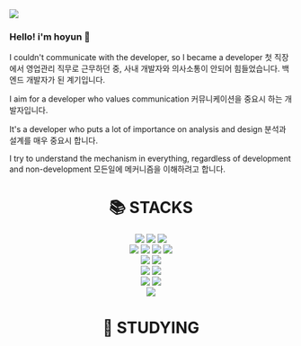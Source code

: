 <img src="https://capsule-render.vercel.app/api?type=waving&color=auto&height=200&section=header&text=HoyunWorld&fontSize=90" />

### Hello! i'm hoyun 👋

I couldn't communicate with the developer, so I became a developer
첫 직장에서 영업관리 직무로 근무하던 중, 사내 개발자와 의사소통이 안되어 힘들었습니다. 백엔드 개발자가 된 계기입니다.

I aim for a developer who values communication
커뮤니케이션을 중요시 하는 개발자입니다.

It's a developer who puts a lot of importance on analysis and design
분석과 설계를 매우 중요시 합니다.

I try to understand the mechanism in everything, regardless of development and non-development
모든일에 메커니즘을 이해하려고 합니다.

<div align=center><h1>📚 STACKS</h1></div>

<div align=center>
  <img src="https://img.shields.io/badge/spring-6DB33F?style=for-the-badge&logo=spring&logoColor=white">
  <img src="https://img.shields.io/badge/spring boot-6DB33F?style=for-the-badge&logo=springboot&logoColor=white">
  <img src="https://img.shields.io/badge/java-007396?style=for-the-badge&logo=java&logoColor=white"> 
  <br>
  
  <img src="https://img.shields.io/badge/react-61DAFB?style=for-the-badge&logo=react&logoColor=black">
  <img src="https://img.shields.io/badge/javascript-F7DF1E?style=for-the-badge&logo=javascript&logoColor=black"> 
  <img src="https://img.shields.io/badge/jquery-0769AD?style=for-the-badge&logo=jquery&logoColor=white">
  <img src="https://img.shields.io/badge/html5-E34F26?style=for-the-badge&logo=html5&logoColor=white"> 
  <br>
  
  <img src="https://img.shields.io/badge/oracle-F80000?style=for-the-badge&logo=oracle&logoColor=white"> 
  <img src="https://img.shields.io/badge/mysql-4479A1?style=for-the-badge&logo=mysql&logoColor=white"> 
  <br>
  
  <img src="https://img.shields.io/badge/linux-FCC624?style=for-the-badge&logo=linux&logoColor=black"> 
  <img src="https://img.shields.io/badge/amazonaws-232F3E?style=for-the-badge&logo=amazonaws&logoColor=white"> 
  <br>
  
  <img src="https://img.shields.io/badge/github-181717?style=for-the-badge&logo=github&logoColor=white">
  <img src="https://img.shields.io/badge/git-F05032?style=for-the-badge&logo=git&logoColor=white">
  <br>

  

  <img src="https://img.shields.io/badge/mac%20os-000000?style=for-the-badge&logo=apple&logoColor=white">
  
</div>


<div align=center><h1>🌱 STUDYING</h1></div>

<div align=center>

</div>

<!--
**HoyunL/HoyunL** is a ✨ _special_ ✨ repository because its `README.md` (this file) appears on your GitHub profile.

Here are some ideas to get you started:

- 🔭 I’m currently working on ...
- 🌱 I’m currently learning ...
- 👯 I’m looking to collaborate on ...
- 🤔 I’m looking for help with ...
- 💬 Ask me about ...
- 📫 How to reach me: ...
- 😄 Pronouns: ...
- ⚡ Fun fact: ...
-->
